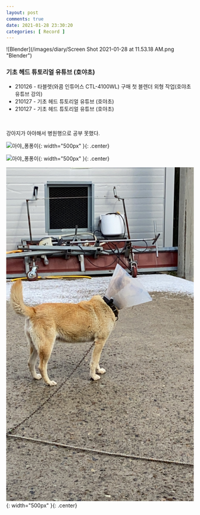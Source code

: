 ```yaml
---
layout: post
comments: true
date: 2021-01-28 23:30:20
categories: [ Record ]
---
```


![Blender](/images/diary/Screen Shot 2021-01-28 at 11.53.18 AM.png "Blender")

### 기초 헤드 튜토리얼 유튜브 (호야초)

- 210126 - 타블렛(와콤 인튜어스 CTL-4100WL) 구매 첫 블렌더 외형 작업(호야초 유튜브 강의)
- 210127 - 기초 헤드 튜토리얼 유튜브 (호야초)
- 210127 - 기초 헤드 튜토리얼 유튜브 (호야초)

<br>

강아지가 아야해서 병원행으로 공부 못했다.

![아야_퐁퐁이](/images/diary/IMG_2568.PNG){: width="500px" }{: .center}

![아야_퐁퐁이](/images/diary/IMG_2569.PNG){: width="500px" }{: .center}

![아야_퐁퐁이](/images/diary/2021-01-28-dog.JPG){: width="500px" }{: .center}

